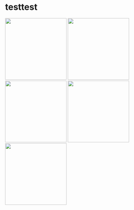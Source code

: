 # testtest
<img src = 'https://github.com/ddhh12221/testtest/tree/master/app/src/main/res/pic/Screenshot_20161216-142022.png?raw=true' width = 200>
<img src = 'https://github.com/ddhh12221/testtest/tree/master/app/src/main/res/pic/Screenshot_20161216-142053.png?raw=true' width = 200>
<img src = 'https://github.com/ddhh12221/testtest/tree/master/app/src/main/res/pic/Screenshot_20161216-142120.png?raw=true' width = 200>
<img src = 'https://github.com/ddhh12221/testtest/tree/master/app/src/main/res/pic/Screenshot_20161216-142154.png?raw=true' width = 200>
<img src = 'https://github.com/ddhh12221/testtest/tree/master/app/src/main/res/pic/Screenshot_20161216-143152.png?raw=true' width = 200>
